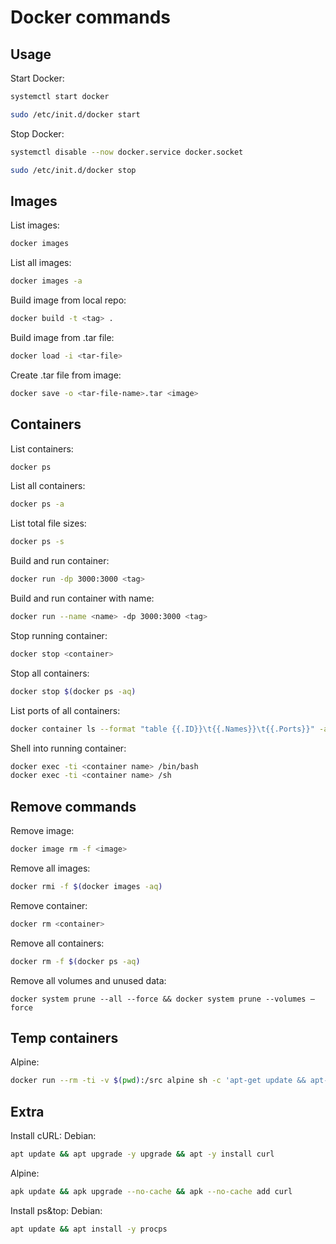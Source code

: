 # Docker commands

## Usage

Start Docker:
```sh
systemctl start docker
```
```sh
sudo /etc/init.d/docker start
```

Stop Docker:
```sh
systemctl disable --now docker.service docker.socket
```
```sh
sudo /etc/init.d/docker stop
```

## Images

List images:
```sh
docker images
```

List all images:
```sh
docker images -a
```

Build image from local repo:
```sh
docker build -t <tag> .
```

Build image from .tar file:
```sh
docker load -i <tar-file>
```

Create .tar file from image:
```sh
docker save -o <tar-file-name>.tar <image>
```

## Containers

List containers:
```sh
docker ps
```

List all containers:
```sh
docker ps -a
```

List total file sizes:
```sh
docker ps -s
```

Build and run container:
```sh
docker run -dp 3000:3000 <tag>
```

Build and run container with name:
```sh
docker run --name <name> -dp 3000:3000 <tag>
```

Stop running container:
```sh
docker stop <container>
```

Stop all containers:
```sh
docker stop $(docker ps -aq)
```

List ports of all containers:
```sh
docker container ls --format "table {{.ID}}\t{{.Names}}\t{{.Ports}}" -a
```

Shell into running container:
```sh
docker exec -ti <container name> /bin/bash
docker exec -ti <container name> /sh
```

## Remove commands

Remove image:
```sh
docker image rm -f <image>
```

Remove all images:
```sh
docker rmi -f $(docker images -aq)
```

Remove container:
```sh
docker rm <container>
```

Remove all containers:
```sh
docker rm -f $(docker ps -aq)
```

Remove all volumes and unused data:
```
docker system prune --all --force && docker system prune --volumes —force
```

## Temp containers

Alpine:
```sh
docker run --rm -ti -v $(pwd):/src alpine sh -c 'apt-get update && apt-get install man-db ; sh'
```

## Extra

Install cURL:
Debian:
```sh
apt update && apt upgrade -y upgrade && apt -y install curl
```

Alpine:
```sh
apk update && apk upgrade --no-cache && apk --no-cache add curl
```

Install ps&top:
Debian:
```sh
apt update && apt install -y procps
```
